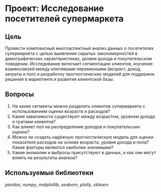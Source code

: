 # Проект: Исследование посетителей супермаркета

## Цель

Провести комплексный многоаспектный анализ данных о посетителях супермаркета с целью выявления скрытых закономерностей в демографических характеристиках, уровне дохода и покупательском поведении. Исследование включает сегментацию клиентов, изучение взаимосвязей между ключевыми переменными (возраст, доход, затраты и пол) и разработку прогностических моделей для поддержки решений в маркетинге и развития клиентской базы.

## Вопросы
1. На какие сегменты можно разделить клиентов супермаркета с использованием оценки возраста и расходов?
2. Какие зависимости существуют между возрастом, уровнем дохода и тратами клиентов?
3. Как влияет пол на распределение доходов и покупательских оценок?
4. Можно ли создать надёжную прогностическую модель для оценки показателя расходов на основе возраста, уровня дохода и пола? Какие факторы являются наиболее значимыми?
5. Какие аномалии и выбросы присутствуют в данных, и как они могут влиять на результаты анализа?

## Используемые библиотеки
*pandas*, *numpy*, *matplotlib*, *seaborn*, *plotly*, *sklearn*
